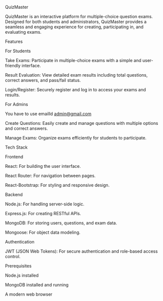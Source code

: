 QuizMaster

QuizMaster is an interactive platform for multiple-choice question exams. Designed for both students and administrators, QuizMaster provides a seamless and engaging experience for creating, participating in, and evaluating exams.

Features

For Students

Take Exams: Participate in multiple-choice exams with a simple and user-friendly interface.

Result Evaluation: View detailed exam results including total questions, correct answers, and pass/fail status.

Login/Register: Securely register and log in to access your exams and results.

For Admins

You have to use emailId admin@gmail.com

Create Questions: Easily create and manage questions with multiple options and correct answers.

Manage Exams: Organize exams efficiently for students to participate.

Tech Stack

Frontend

React: For building the user interface.

React Router: For navigation between pages.

React-Bootstrap: For styling and responsive design.

Backend

Node.js: For handling server-side logic.

Express.js: For creating RESTful APIs.

MongoDB: For storing users, questions, and exam data.

Mongoose: For object data modeling.

Authentication

JWT (JSON Web Tokens): For secure authentication and role-based access control.



Prerequisites

Node.js installed

MongoDB installed and running

A modern web browser
